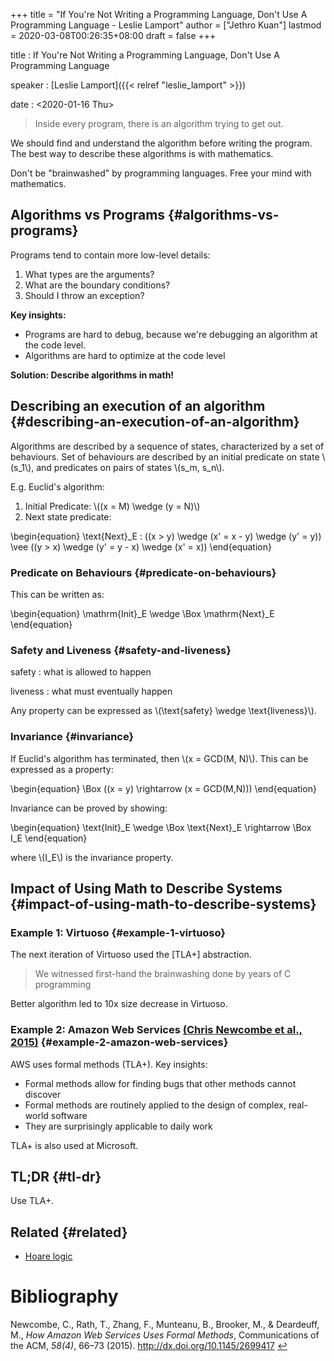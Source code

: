 +++
title = "If You're Not Writing a Programming Language, Don't Use A Programming Language - Leslie Lamport"
author = ["Jethro Kuan"]
lastmod = 2020-03-08T00:26:35+08:00
draft = false
+++

title
: If You're Not Writing a Programming Language, Don't Use A Programming Language

speaker
: [Leslie Lamport]({{< relref "leslie_lamport" >}})

date
: <span class="timestamp-wrapper"><span class="timestamp">&lt;2020-01-16 Thu&gt;</span></span>

> Inside every program, there is an algorithm trying to get out.

We should find and understand the algorithm before writing the
program. The best way to describe these algorithms is with mathematics.

Don't be "brainwashed" by programming languages. Free your mind with mathematics.


## Algorithms vs Programs {#algorithms-vs-programs}

Programs tend to contain more low-level details:

1.  What types are the arguments?
2.  What are the boundary conditions?
3.  Should I throw an exception?

**Key insights:**

-   Programs are hard to debug, because we're debugging an algorithm at
    the code level.
-   Algorithms are hard to optimize at the code level

**Solution: Describe algorithms in math!**


## Describing an execution of an algorithm {#describing-an-execution-of-an-algorithm}

Algorithms are described by a sequence of states, characterized by a
set of behaviours. Set of behaviours are described by an initial
predicate on state \\(s\_1\\), and predicates on pairs of states \\(s\_m,
s\_n\\).

E.g. Euclid's algorithm:

1.  Initial Predicate: \\((x = M) \wedge (y = N)\\)
2.  Next state predicate:

\begin{equation}
  \text{Next}\_E : ((x > y) \wedge (x' = x - y) \wedge (y' = y)) \vee
  ((y > x) \wedge (y' = y - x) \wedge (x' = x))
\end{equation}


### Predicate on Behaviours {#predicate-on-behaviours}

This can be written as:

\begin{equation}
  \mathrm{Init}\_E \wedge \Box \mathrm{Next}\_E
\end{equation}


### Safety and Liveness {#safety-and-liveness}

safety
: what is allowed to happen

liveness
: what must eventually happen

Any property can be expressed as \\(\text{safety} \wedge
\text{liveness}\\).


### Invariance {#invariance}

If Euclid's algorithm has terminated, then \\(x = GCD(M, N)\\). This can
be expressed as a property:

\begin{equation}
  \Box ((x = y) \rightarrow (x = GCD(M,N)))
\end{equation}

Invariance can be proved by showing:

\begin{equation}
  \text{Init}\_E \wedge \Box \text{Next}\_E \rightarrow \Box I\_E
\end{equation}

where \\(I\_E\\) is the invariance property.


## Impact of Using Math to Describe Systems {#impact-of-using-math-to-describe-systems}


### Example 1: Virtuoso {#example-1-virtuoso}

The next iteration of Virtuoso used the [TLA+] abstraction.

> We witnessed first-hand the brainwashing done by years of C programming

Better algorithm led to 10x size decrease in Virtuoso.


### Example 2: Amazon Web Services <a id="2f5505b2b6816d91e17a9a6c124e6bd6" href="#newcombe15_how_amazon_web_servic_uses_formal_method">(Chris Newcombe et al., 2015)</a> {#example-2-amazon-web-services}

AWS uses formal methods (TLA+). Key insights:

-   Formal methods allow for finding bugs that other methods cannot discover
-   Formal methods are routinely applied to the design of complex,
    real-world software
-   They are surprisingly applicable to daily work

TLA+ is also used at Microsoft.


## TL;DR {#tl-dr}

Use TLA+.


## Related {#related}

-   [Hoare logic](https://en.wikipedia.org/wiki/Hoare%5Flogic)

# Bibliography
<a id="newcombe15_how_amazon_web_servic_uses_formal_method" target="_blank">Newcombe, C., Rath, T., Zhang, F., Munteanu, B., Brooker, M., & Deardeuff, M., *How Amazon Web Services Uses Formal Methods*, Communications of the ACM, *58(4)*, 66–73 (2015).  http://dx.doi.org/10.1145/2699417</a> [↩](#2f5505b2b6816d91e17a9a6c124e6bd6)
